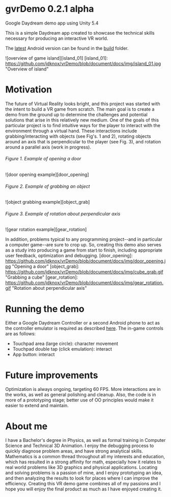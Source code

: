 # gvrDemo 0.2.1 alpha
Google Daydream demo app using Unity 5.4

This is a simple Daydream app created to showcase the technical skills necessary for producing an interactive VR world.

The [latest](https://github.com/jdknox/vrDemo/blob/master/build/jeff_knox_vr_demo.apk) Android version can be found in the [build](https://github.com/jdknox/vrDemo/tree/master/build) folder.

![overview of game island][island_01]
[island_01]: https://github.com/jdknox/vrDemo/blob/document/docs/img/island_01.jpg "Overview of island"


# Motivation
The future of Virtual Reality looks bright, and this project was started with the intent to build a VR game from scratch.  The main goal is to create a demo from the ground up to determine the challenges and potential solutions that arise in this relatively new medium.  One of the goals of this particular project is to find intuitive ways for the player to interact with the environment through a virtual hand.  These interactions include grabbing/interacting with objects (see Fig's. 1 and 2), rotating objects around an axis that is perpendicular to the player (see Fig. 3), and rotation around a parallel axis (work in progress).
###### Figure 1. Example of opening a door
![door opening example][door_opening]

###### Figure 2. Example of grabbing an object
![object grabbing example][object_grab]

###### Figure 3. Example of rotation about perpendicular axis
![gear rotation example][gear_rotation]

In addition, problems typical to any programming project--and in particular a computer game--are sure to crop up.  So, creating this demo also serves as a study into producing a game from start to finish, including appropriate user feedback, optimization and debugging.
[door_opening]: https://github.com/jdknox/vrDemo/blob/document/docs/img/door_opening.jpg "Opening a door"
[object_grab]: https://github.com/jdknox/vrDemo/blob/document/docs/img/cube_grab.gif "Grabbing a cube"
[gear_rotation]: https://github.com/jdknox/vrDemo/blob/document/docs/img/gear_rotation.gif "Rotation about perpendicular axis"


# Running the demo
Either a Google Daydream Controller or a second Android phone to act as the controller emulator is required as described [here](https://developers.google.com/vr/concepts/controller-emulator).
The in-game controls are as follows:
* Touchpad area (large circle): character movement
* Touchpad double tap (click emulation): interact
* App button: interact


# Future improvements
Optimization is always ongoing, targeting 60 FPS.  More interactions are in the works, as well as general polishing and cleanup.  Also, the code is in more of a prototyping stage; better use of OO principles would make it easier to extend and maintain.


# About me
I have a Bachelor's degree in Physics, as well as formal training in Computer Science and Technical 3D Animation.  I enjoy the debugging process to quickly diagnose problem areas, and have strong analytical skills.  Mathematics is a common thread throughout all my interests and education, which has resulted in a strong affinity for math, especially how it relates to real world problems like 3D graphics and physical applications.  Locating and solving problems is a passion of mine, and I enjoy prototyping an idea, and then analyzing the results to look for places where I can improve the efficiency.  Creating this VR demo game combines all of my passions and I hope you will enjoy the final product as much as I have enjoyed creating it.
